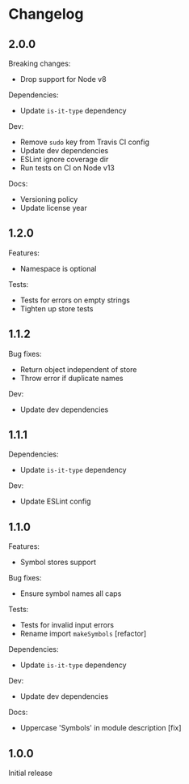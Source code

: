 # Changelog

## 2.0.0

Breaking changes:

* Drop support for Node v8

Dependencies:

* Update `is-it-type` dependency

Dev:

* Remove `sudo` key from Travis CI config
* Update dev dependencies
* ESLint ignore coverage dir
* Run tests on CI on Node v13

Docs:

* Versioning policy
* Update license year

## 1.2.0

Features:

* Namespace is optional

Tests:

* Tests for errors on empty strings
* Tighten up store tests

## 1.1.2

Bug fixes:

* Return object independent of store
* Throw error if duplicate names

Dev:

* Update dev dependencies

## 1.1.1

Dependencies:

* Update `is-it-type` dependency

Dev:

* Update ESLint config

## 1.1.0

Features:

* Symbol stores support

Bug fixes:

* Ensure symbol names all caps

Tests:

* Tests for invalid input errors
* Rename import `makeSymbols` [refactor]

Dependencies:

* Update `is-it-type` dependency

Dev:

* Update dev dependencies

Docs:

* Uppercase 'Symbols' in module description [fix]

## 1.0.0

Initial release
